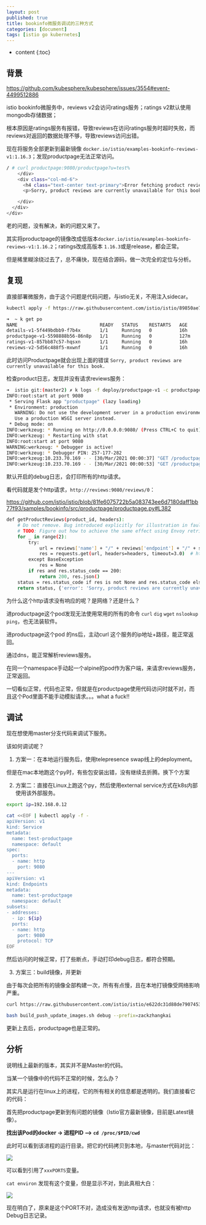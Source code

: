 ```yaml
---
layout: post
published: true
title: bookinfo微服务调试的三种方式
categories: [document]
tags: [istio go kubernetes]
---
```

* content
{:toc}

## 背景

<https://github.com/kubesphere/kubesphere/issues/3554#event-4499512886>

istio bookinfo微服务中，reviews v2会访问ratings服务；ratings v2默认使用mongodb存储数据；

根本原因是ratings服务有报错，导致reviews在访问ratings服务时超时失败，而reviews对返回的数据处理不够，导致reviews访问出错。

现在将服务全部更新到最新镜像 `docker.io/istio/examples-bookinfo-reviews-v1:1.16.3`；发现productpage无法正常访问。

```bash
/ # curl productpage:9080/productpage?u=test%
    </div>
    <div class="col-md-6">
      <h4 class="text-center text-primary">Error fetching product reviews!</h4>
      <p>Sorry, product reviews are currently unavailable for this book.</p>

    </div>
  </div>
</div>
```

老的问题，没有解决，新的问题又来了。

其实将productpage的镜像改成低版本`docker.io/istio/examples-bookinfo-reviews-v1:1.16.2`；ratings改成高版本 `1.16.3`或是release，都会正常。

但是稀里糊涂绕过去了，总不痛快，现在结合源码，做一次完全的定位与分析。

## 复现

直接部署微服务，由于这个问题是代码问题，与istio无关，不用注入sidecar。

```bash
kubectl apply -f https://raw.githubusercontent.com/istio/istio/89850ae760e3fefb80955b3318a0d41b633dd09f/samples/bookinfo/platform/kube/bookinfo.yaml

➜  ~ k get po
NAME                              READY   STATUS    RESTARTS   AGE
details-v1-5f449bdbb9-f7b4x       1/1     Running   0          16h
productpage-v1-5598888b56-86n8p   1/1     Running   0          127m
ratings-v1-857bb87c57-hqsxn       1/1     Running   0          16h
reviews-v2-5d56c488f5-mxwnf       1/1     Running   0          16h
```

此时访问Productpage就会出现上面的错误 `Sorry, product reviews are currently unavailable for this book.`

检查product日志，发现并没有请求reviews服务：

```bash
➜  istio git:(master2) ✗ k logs -f deploy/productpage-v1 -c productpage
INFO:root:start at port 9080
 * Serving Flask app "productpage" (lazy loading)
 * Environment: production
   WARNING: Do not use the development server in a production environment.
   Use a production WSGI server instead.
 * Debug mode: on
INFO:werkzeug: * Running on http://0.0.0.0:9080/ (Press CTRL+C to quit)
INFO:werkzeug: * Restarting with stat
INFO:root:start at port 9080
WARNING:werkzeug: * Debugger is active!
INFO:werkzeug: * Debugger PIN: 257-177-282
INFO:werkzeug:10.233.70.169 - - [30/Mar/2021 00:00:37] "GET /productpage?u=test HTTP/1.1" 200 -
INFO:werkzeug:10.233.70.169 - - [30/Mar/2021 00:00:53] "GET /productpage?u=test HTTP/1.1" 200 -
```

默认开启的debug日志，会打印所有的http请求。

看代码就是发个http请求，`http://reviews:9080/reviews/0`：

<https://github.com/istio/istio/blob/81fe6075722b5a083743ee6d7180daff1bb77f93/samples/bookinfo/src/productpage/productpage.py#L382>

```bash
def getProductReviews(product_id, headers):
    # Do not remove. Bug introduced explicitly for illustration in fault injection task
    # TODO: Figure out how to achieve the same effect using Envoy retries/timeouts
    for _ in range(2):
        try:
            url = reviews['name'] + "/" + reviews['endpoint'] + "/" + str(product_id)
            res = requests.get(url, headers=headers, timeout=3.0)  # http请求
        except BaseException
            res = None
        if res and res.status_code == 200:
            return 200, res.json()
    status = res.status_code if res is not None and res.status_code else 500
    return status, {'error': 'Sorry, product reviews are currently unavailable for this book.'}
```

为什么这个http请求没有响应的呢？是网络？还是什么？

进productpage这个pod发现无法使用常用的所有的命令 `curl` `dig` `wget` `nslookup` `ping`，也无法装软件。

进productpage这个pod 的ns后，主动curl 这个服务的ip地址+路径，能正常返回。

通过dns，能正常解析reviews服务。

在同一个namespace手动起一个alpine的pod作为客户端，来请求reviews服务，正常返回。

一切看似正常，代码也正常，但就是在productpage使用代码访问时就不对，而且这个Pod里面不能手动模拟请求。。。what a fuck!!

## 调试

现在想使用master分支代码来调试下服务。

该如何调试呢？

1. 方案一：在本地运行服务后，使用telepresence swap线上的deployment。

但是在mac本地跑这个py时，有些包安装出错，没有继续去折腾。换下个方案

2. 方案二：直接在Linux上跑这个py，然后使用external service方式在k8s内部使用该外部服务。

```bash
export ip=192.168.0.12

cat <<EOF | kubectl apply -f -
apiVersion: v1
kind: Service
metadata:
  name: test-productpage
  namespace: default
spec:
  ports:
  - name: http
    port: 9080
---
apiVersion: v1
kind: Endpoints
metadata:
  name: test-productpage
  namespace: default
subsets:
- addresses:
  - ip: ${ip}
  ports:
  - name: http
    port: 9080
    protocol: TCP
EOF
```

然后访问的时候正常，打了些断点，手动打印debug日志，都符合预期。

3. 方案三：build镜像，并更新

由于每次会把所有的镜像全部构建一次，所有有点慢，且在本地打镜像受网络影响严重。

```bash
curl https://raw.githubusercontent.com/istio/istio/e622dc31d88de79074536c65c54a690c06afff56/samples/bookinfo/build_push_update_images.sh 

bash build_push_update_images.sh debug --prefix=zackzhangkai
```
更新上去后，productpage也是正常的。

## 分析

说明线上最新的版本，其实并不是Master的代码。

当某一个镜像中的代码不正常的时候，怎么办？

其实凡是运行在linux上的进程，它的所有相关的信息都是透明的。我们直接看它的代码：

首先把productpage更新到有问题的镜像（Istio官方最新镜像，目前是Latest镜像）。

**找出该Pod的docker  ->  进程PID  —>  `cd /proc/$PID/cwd`**

此时可以看到该进程的运行目录。把它的代码拷贝到本地，与master代码对比：

![](/styles/images/productpage.png)

可以看到引用了`xxxPORTS`变量。

`cat environ` 发现有这个变量，但是显示不对，到此真相大白：

![](/styles/images/productpage-env.png)

现在明白了，原来是这个PORT不对，造成没有发送http请求，也就没有被http Debug日志记录。
